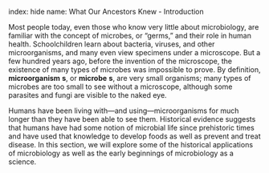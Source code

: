 index: hide
name: What Our Ancestors Knew - Introduction

Most people today, even those who know very little about microbiology, are familiar with the concept of microbes, or “germs,” and their role in human health. Schoolchildren learn about bacteria, viruses, and other microorganisms, and many even view specimens under a microscope. But a few hundred years ago, before the invention of the microscope, the existence of many types of microbes was impossible to prove. By definition,  **microorganism** **s**, or  **microbe** **s**, are very small organisms; many types of microbes are too small to see without a microscope, although some parasites and fungi are visible to the naked eye.

Humans have been living with—and using—microorganisms for much longer than they have been able to see them. Historical evidence suggests that humans have had some notion of microbial life since prehistoric times and have used that knowledge to develop foods as well as prevent and treat disease. In this section, we will explore some of the historical applications of microbiology as well as the early beginnings of microbiology as a science.
